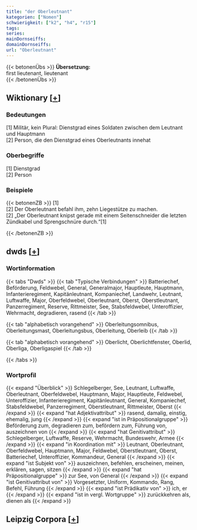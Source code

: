 ```yaml
---
title: "der Oberleutnant"
kategorien: ["Nomen"]
schwierigkeit: ["k2", "h4", "r15"]
tags:
series:
mainDornseiffs:
domainDornseiffs:
url: "Oberleutnant"
---
```


{{< betonenÜbs >}}
**Übersetzung:**  
first lieutenant, lieutenant  
{{< /betonenÜbs >}}

## Wiktionary [[+](https://de.wiktionary.org/wiki/Oberleutnant)]

### Bedeutungen
[1] Militär, kein Plural: Dienstgrad eines Soldaten zwischen dem Leutnant und Hauptmann  
[2] Person, die den Dienstgrad eines Oberleutnants innehat  

### Oberbegriffe
[1] Dienstgrad  
[2] Person  

### Beispiele
{{< betonenZB >}}
[1]  
[2] Der Oberleutnant befahl ihm, zehn Liegestütze zu machen.  
[2] „Der Oberleutnant knipst gerade mit einem Seitenschneider die letzten Zündkabel und Sprengschnüre durch.“[1]  

{{< /betonenZB >}}


## dwds [[+](https://www.dwds.de/wb/Oberleutnant)]

### Wortinformation
{{< tabs "Dwds" >}}
{{< tab "Typische Verbindungen" >}}
Batteriechef, Beförderung, Feldwebel, General, Generalmajor, Hauptleute, Hauptmann, Infanterieregiment, Kapitänleutnant, Kompaniechef, Landwehr, Leutnant, Luftwaffe, Major, Oberfeldwebel, Oberleutnant, Oberst, Oberstleutnant, Panzerregiment, Reserve, Rittmeister, See, Stabsfeldwebel, Unteroffizier, Wehrmacht, degradieren, rasend
{{< /tab >}}

{{< tab "alphabetisch vorangehend" >}}
Oberleitungsomnibus, Oberleitungsmast, Oberleitungsbus, Oberleitung, Oberleib
{{< /tab >}}

{{< tab "alphabetisch vorangehend" >}}
Oberlicht, Oberlichtfenster, Oberlid, Oberliga, Oberligaspiel
{{< /tab >}}

{{< /tabs >}}

### Wortprofil
{{< expand "Überblick" >}} Schlegelberger, See, Leutnant, Luftwaffe, Oberleutnant, Oberfeldwebel, Hauptmann, Major, Hauptleute, Feldwebel, Unteroffizier, Infanterieregiment, Kapitänleutnant, General, Kompaniechef, Stabsfeldwebel, Panzerregiment, Oberstleutnant, Rittmeister, Oberst {{< /expand >}}
{{< expand "hat Adjektivattribut" >}} rasend, damalig, einstig, ehemalig, jung {{< /expand >}}
{{< expand "ist in Präpositionalgruppe" >}} Beförderung zum, degradieren zum, befördern zum, Führung von, auszeichnen von {{< /expand >}}
{{< expand "hat Genitivattribut" >}} Schlegelberger, Luftwaffe, Reserve, Wehrmacht, Bundeswehr, Armee {{< /expand >}}
{{< expand "in Koordination mit" >}} Leutnant, Oberleutnant, Oberfeldwebel, Hauptmann, Major, Feldwebel, Oberstleutnant, Oberst, Batteriechef, Unteroffizier, Kommandeur, General {{< /expand >}}
{{< expand "ist Subjekt von" >}} auszeichnen, befehlen, erscheinen, meinen, erklären, sagen, sitzen {{< /expand >}}
{{< expand "hat Präpositionalgruppe" >}} zur See, von General {{< /expand >}}
{{< expand "ist Genitivattribut von" >}} Vorgesetzter, Uniform, Kommando, Rang, Befehl, Führung {{< /expand >}}
{{< expand "ist Prädikativ von" >}} ich, er {{< /expand >}}
{{< expand "ist in vergl. Wortgruppe" >}} zurückkehren als, dienen als {{< /expand >}}

## Leipzig Corpora [[+](https://corpora.uni-leipzig.de/en/res?word=Oberleutnant&corpusId=deu_newscrawl-public_2018)]

